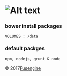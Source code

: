 ![Alt text](http://fusengine.ch/img/bower.svg)
==============================================

### bower install packages

```
VOLUMES : /data
```

### default packges

```
npm, nodejs, grunt & node
```

&copy; 2017[Fusengine](http://fusengine.com)

